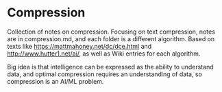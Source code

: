 
# Compression

Collection of notes on compression. Focusing on text compression, notes are in compression.md, and each folder is a different algorithm. Based on texts like https://mattmahoney.net/dc/dce.html and http://www.hutter1.net/ai/, as well as Wiki entries for each algorithm.

Big idea is that intelligence can be expressed as the ability to understand data, and optimal compression requires an understanding of data, so compression is an AI/ML problem.

